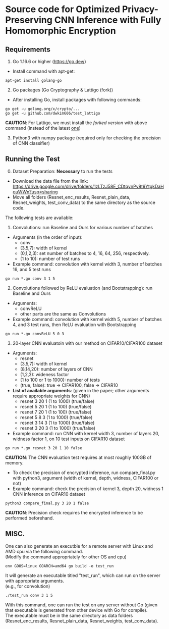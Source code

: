 # Source code for **Optimized Privacy-Preserving CNN Inference with Fully Homomorphic Encryption**

## Requirements
1. Go 1.16.6 or higher (<https://go.dev/>)  
- Install command with apt-get:  
```console
apt-get install golang-go
```  
2. Go packages (Go Cryptography \& Lattigo (fork))  
- After installing Go, install packages with following commands: 
```console
go get -u golang.org/x/crypto/...
go get -u github.com/dwkim606/test_lattigo
```  
**CAUTION**: For Lattigo, we must install the <em>forked version</em> with above command (instead of the latest [one](https://github.com/tuneinsight/lattigo))  

3. Python3 with numpy package (required only for checking the precision of CNN classifier)   

## Running the Test  

0. Dataset Preparation: **Necessary** to run the tests  

- Download the data file from the link: https://drive.google.com/drive/folders/1zLTzJ58E_CDtqvnPv8t9YtgkDaHouWWn?usp=sharing  
- Move all folders (Resnet_enc_results, Resnet_plain_data, Resnet_weights, test_conv_data) to the same directory as the source code.  


The following tests are available:   

1. Convolutions: run Baseline and Ours for various number of batches  
- Arguments (in the order of input):
	- conv
	- (3,5,7): width of kernel
	- (0,1,2,3): set number of batches to 4, 16, 64, 256, respectively.
	- (1 to 10): number of test runs
- Example command: convolution with kernel width 3, number of batches 16, and 5 test runs 
```console
go run *.go conv 3 1 5
```  

2. Convolutions followed by ReLU evaluation (and Bootstrapping): run Baseline and Ours  
- Arguments: 
	- convReLU
	- other parts are the same as Convolutions 
- Example command: convolution with kernel width 5, number of batches 4, and 3 test runs, then ReLU evaluation with Bootstrapping 
```console
go run *.go convReLU 5 0 3
```  
3. 20-layer CNN evaluatoin with our method on CIFAR10/CIFAR100 dataset   
- Arguments:
	- resnet
	- (3,5,7): width of kernel
	- (8,14,20): number of layers of CNN
	- (1,2,3): wideness factor
	- (1 to 100 or 1 to 1000): number of tests
	- (true, false): true -> CIFAR100, false -> CIFAR10  
- **List of available arguments**: (given in the paper; other arguments require appropriate weights for CNN)
	- resnet 3 20 1 (1 to 1000) (true/false)
	- resnet 5 20 1 (1 to 100) (true/false)
	- resnet 7 20 1 (1 to 100) (true/false)
	- resnet 5 8 3 (1 to 1000) (true/false)
	- resnet 3 14 3 (1 to 1000) (true/false)
	- resnet 3 20 3 (1 to 1000) (true/false)
- Example command: run CNN with kernel width 3, number of layers 20, widness factor 1, on 10 test inputs on CIFAR10 dataset 
```console
go run *.go resnet 3 20 1 10 false
```  
**CAUTION**: The CNN evaluation test requires at most roughly 100GB of memory.  
- To check the precision of encrypted inference, run compare_final.py with python3, argument (width of kernel, depth, widness, CIFAR100 or not)  
- Example command: check the precision of kernel 3, depth 20, widness 1 CNN inference on CIFAR10 dataset  
```console
python3 compare_final.py 3 20 1 false
``` 
**CAUTION**: Precision check requires the encrypted inference to be performed beforehand.   

## MISC.
One can also generate an executble for a remote server with Linux and AMD cpu via the following command.  
(Modify the command appropriately for other OS and cpu)   
```console
env GOOS=linux GOARCH=amd64 go build -o test_run
```  
It will generate an executable titled "test_run", which can run on the server with appropriate arguments.  
(e.g., for convolution)    
```console
./test_run conv 3 1 5
```  
With this command, one can run the test on any server without Go (given that executable is generated from other device with Go for compile).  
The executable must be in the same directory as data folders (Resnet_enc_results, Resnet_plain_data, Resnet_weights, test_conv_data).
